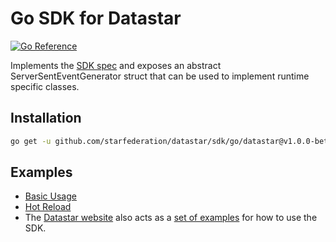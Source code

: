 # Go SDK for Datastar

[![Go Reference](https://pkg.go.dev/badge/github.com/starfederation/datastar.svg)](https://pkg.go.dev/github.com/starfederation/datastar)

Implements the [SDK spec](../README.md) and exposes an abstract
ServerSentEventGenerator struct that can be used to implement runtime specific classes.

## Installation

```sh
go get -u github.com/starfederation/datastar/sdk/go/datastar@v1.0.0-beta.11
```

## Examples

- [Basic Usage](https://github.com/starfederation/datastar/tree/develop/sdk/go/examples/basic)
- [Hot Reload](https://github.com/starfederation/datastar/tree/develop/sdk/go/examples/hotreload)
- The [Datastar website](https://data-star.dev) also acts as a [set of examples](https://github.com/starfederation/datastar/tree/develop/site) for how to use the SDK.
